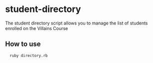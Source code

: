 # student-directory
The student directory script allows you to manage the list of students enrolled on the Villains Course

## How to use ##
```shell
  ruby directory.rb
```
